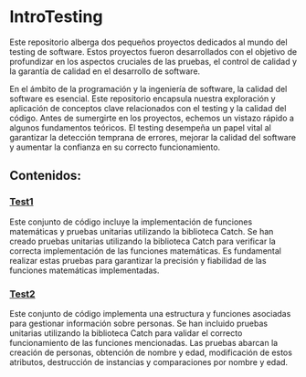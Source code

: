 # IntroTesting
Este repositorio alberga dos pequeños proyectos dedicados al mundo del testing de software. Estos proyectos fueron desarrollados con el objetivo de profundizar en los aspectos cruciales de las pruebas, el control de calidad y la garantía de calidad en el desarrollo de software.


En el ámbito de la programación y la ingeniería de software, la calidad del software es esencial. Este repositorio encapsula nuestra exploración y aplicación de conceptos clave relacionados con el testing y la calidad del código. Antes de sumergirte en los proyectos, echemos un vistazo rápido a algunos fundamentos teóricos.
El testing desempeña un papel vital al garantizar la detección temprana de errores, mejorar la calidad del software y aumentar la confianza en su correcto funcionamiento.

## Contenidos:
### [Test1](https://github.com/oscarjuly23/IntroTesting/blob/main/oscar.julian_test.cpp)
Este conjunto de código incluye la implementación de funciones matemáticas y pruebas unitarias utilizando la biblioteca Catch. Se han creado pruebas unitarias utilizando la biblioteca Catch para verificar la correcta implementación de las funciones matemáticas. Es fundamental realizar estas pruebas para garantizar la precisión y fiabilidad de las funciones matemáticas implementadas. 
### [Test2](https://github.com/oscarjuly23/IntroTesting/tree/main/Test2)
Este conjunto de código implementa una estructura y funciones asociadas para gestionar información sobre personas. Se han incluido pruebas unitarias utilizando la biblioteca Catch para validar el correcto funcionamiento de las funciones mencionadas. Las pruebas abarcan la creación de personas, obtención de nombre y edad, modificación de estos atributos, destrucción de instancias y comparaciones por nombre y edad.
